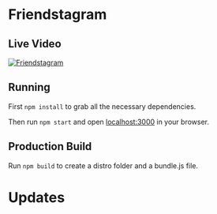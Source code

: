# Friendstagram

## Live Video
[![Friendstagram](https://i.ytimg.com/vi/mhuxYT8mv8w/maxresdefault.jpg)](https://youtu.be/mhuxYT8mv8w "SCSE Advanced Software Engineering - Friendstagram")

## Running

First `npm install` to grab all the necessary dependencies.

Then run `npm start` and open <localhost:3000> in your browser.

## Production Build

Run `npm build` to create a distro folder and a bundle.js file.


# Updates